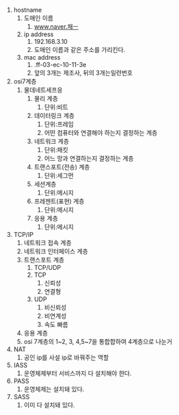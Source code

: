 1. hostname
   1. 도매인 이름
      1. www.naver.채ㅡ
   2. ip address
      1. 192.168.3.10
      2. 도매인 이름과 같은 주소를 가리킨다.
   3. mac address
      1. .ff-03-ec-10-11-3e
      2. 앞의 3개는 제조사, 뒤의 3개는일련번호
2. osi7계층
   1. 물데네트세프응
      1. 물리 계층
         1. 단위:비트
      2. 데이터링크 계층
         1. 단위:프레임
         2. 어떤 컴퓨터와 연결해야 하는지 결정하는 계층
      3. 네트워크 계층
         1. 단위:패킷
         2. 어느 망과 연결하는지 결정하는 계층
      4. 트랜스포트(전송) 계층
         1. 단위:세그먼
      5. 세션계층
         1. 단위:메시지
      6. 프레젠트(표현) 계층
         1. 단위:메시지
      7. 응용 계층
         1. 단위:메시지
3. TCP/IP
   1. 네트워크 접속 계층
   2. 네트워크 인터페이스 계층
   3. 트랜스포트 계층
      1. TCP/UDP
      2. TCP
         1. 신뢰성
         2. 연결형
      3. UDP
         1. 비신뢰성
         2. 비연계성
         3. 속도 빠름
   4. 응용 계층
   5. osi 7계층의 1~2, 3, 4,5~7을 통합합하여 4계층으로 나눈거
4. NAT
   1. 공인 ip를 사설 ip로 바꿔주는 역할
5. IASS
   1. 운영체제부터 서비스까지 다 설치해야 한다.
6. PASS
   1. 운영체제는 설치돼 있다.
7. SASS
   1. 이미 다 설치돼 있다.